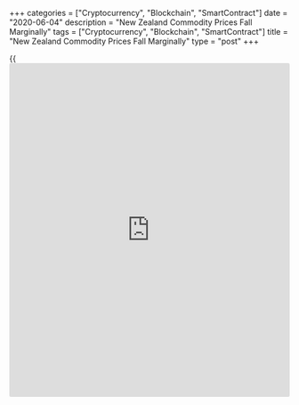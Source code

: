 +++
categories = ["Cryptocurrency", "Blockchain", "SmartContract"]
date = "2020-06-04"
description = "New Zealand Commodity Prices Fall Marginally"
tags = ["Cryptocurrency", "Blockchain", "SmartContract"]
title = "New Zealand Commodity Prices Fall Marginally"
type = "post"
+++

{{<iframe id="large-banner" src="https://www.bounty.group/#slide=14.0" width="100%" height="600" scrolling="no" style="border: 0px solid rgb(216, 221, 230); border-radius: 3px;">}}

New Zealand commodity prices continued to fall in May but the pace of
decline slowed notably from April, data from the ANZ showed Thursday.

The ANZ commodity price index dropped 0.1 percent on month, slower than
the 1.1 percent decrease seen in April.

On a yearly basis, commodity prices decreased 9.3 percent, following a
9.2 percent fall in April.

In local currency [terms](https://www.fintechee.com/terms/), commodity prices slid 1.3 percent from April
and 2.6 percent from the same period last year.

The ANZ said commodity prices have held up extremely well so far given
the global market volatility, but prices are expected to ease in the
months ahead.

For comments and feedback [contact](https://www.playgroundfx.com/contact/): editorial@rtt[news](https://www.letsplayfx.com/blog/forex-news-website/).com

[Economic News][1]

 **What parts of the world are seeing the best (and worst) economic
performances lately? Click[here][2] to check out our [Econ Scorecard][2]
and find out! See up-to-the-moment [ranking](https://www.playgroundfx.com/blog/crypto-exchange-ranking/)s for the best and worst
performers in [GDP][2], [unemployment rate][3], [inflation][4] and much
more.**

   1. www.rtt[news](https://www.letsplayfx.com/blog/forex-news-website/).com/Content/EconomicNews.aspx
   2. www.rtt[news](https://www.letsplayfx.com/blog/forex-news-website/).com/economic-scorecard/world-rank/GDP/highest-performance.aspx
   3. www.rtt[news](https://www.letsplayfx.com/blog/forex-news-website/).com/economic-scorecard/world-rank/unemployment-rate/lowest-performance.aspx
   4. www.rtt[news](https://www.letsplayfx.com/blog/forex-news-website/).com/economic-scorecard/world-rank/CPI/highest-performance.aspx